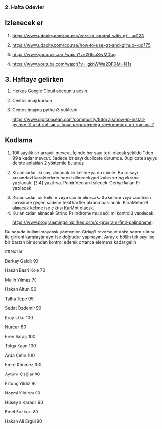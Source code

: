 ### 2. Hafta Odevler </p>
## Izlenecekler </p>
1.	https://www.udacity.com/course/version-control-with-git--ud123 </p>
2. 	https://www.udacity.com/course/how-to-use-git-and-github--ud775 </p>
3.  https://www.youtube.com/watch?v=2NIsoXwMObg </p>
4.	https://www.youtube.com/watch?v=_gknWWa2OF0&t=181s</p>

## 3. Haftaya gelirken
1. Herkes Google Cloud accountu açsın. </p>
2. Centos imajı kursun</p>
3. Centos imajına python3 yüklesin</p>
https://www.digitalocean.com/community/tutorials/how-to-install-python-3-and-set-up-a-local-programming-environment-on-centos-7


## Kodlama </p>
1. 100 sayılık bir arrayin mevcut. İçinde her sayı tekil olacak şekilde 1'den 99'a kadar mevcut. Sadece bir sayı duplicate durumda. Duplicate sayıyu derste anlatılan 2 yöntemle bulunuz</p>
2. Kullanıcıdan iki sayı alınacak bir kelime ya da cümle. Bu iki sayı arasındaki karakterlerin hepsi silinecek geri kalan string ekrana yazılacak. [2:4] yazılırsa. Pamir'den ami silecek. Geriye kalan Pr yazılacak</p>
3. Kullanıcıdan bir kelime veya cümle alınacak. Bu kelime veya cümlenin içerisinde geçen sadece tekil harfler akrana basılacak. KaraMehmet alınacak kelime ise çıktısı KarMht olacak.
4. Kullanıcıdan alınacak String Palindrome mu değil mi kontrolü yapılacak. </p>
https://www.programmingsimplified.com/c-program-find-palindrome.

Bu  soruda kullanılmayacak yöntemler. String'i reverse et daha sonra çıktısı ile girileni karşılaştır aynı ise doğrudur yapmayın. Array e bölün tek sayı ise bir baştan bir sondan kontrol ederek ortanca elemena kadar gelin


##Notlar </p>

Berkay Geldi: 90 </p>
Hasan Basri Köle 70 </p>
Melih Yılmaz 70 </p>
Hakan Altun 90 </p>
Talha Tepe 95 </p>
Sedat Özdemir 90 </p>
Eray Utku 100 </p>
Nurcan 80 </p>
Eren Saraç 100 </p>
Tolga Kaan  100 </p>
Arda Çetin 100 </p>
Emre Dönmez 100 </p>
Aytunç Çağlar 90 </p>
Ertunç Yıldız 90 </p>
Nazmi Yıldırım 90 </p>
Hüseyin Karaca 90 </p>
Emel Bozkurt 80 </p>
Hakan Ali Ergül 90 </p>
